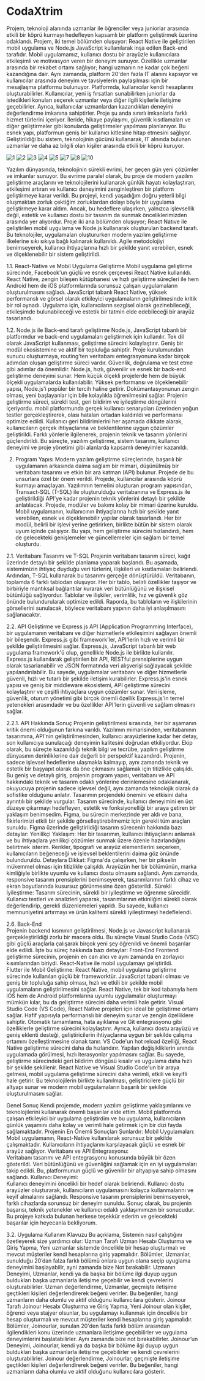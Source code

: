 # CodaXtrim

Projem, teknoloji alanında uzmanlar ile öğrenciler veya juniorlar arasında etkili 
bir köprü kurmayı hedefleyen kapsamlı bir platform geliştirmek üzerine odaklandı. 
Projem, iki temel bölümden oluşuyor: React Native ile geliştirilen mobil uygulama ve 
Node.js JavaScript kullanılarak inşa edilen Back-end tarafıdır. 
Mobil uygulamamız, kullanıcı dostu bir arayüzle kullanıcılara etkileşimli ve 
motivasyon veren bir deneyim sunuyor. Özellikle uzmanlar arasında bir rekabet ortamı 
sağlıyor; hangi uzmanın ne kadar çok beğeni kazandığına dair. Aynı zamanda, 
platform 20'den fazla IT alanını kapsıyor ve kullanıcılar arasında deneyim ve 
tavsiyelerin paylaşılması için bir mesajlaşma platformu bulunuyor. 
Platformda, kullanıcılar kendi hesaplarını oluşturabilirler. Kullanıcılar, yeni iş 
fırsatları sunabilirken juniorlar da istedikleri konuları seçerek uzmanlar veya diğer ilgili 
kişilerle iletişime geçebilirler. Ayrıca, kullanıcılar uzmanlardan kazandıkları deneyimi 
değerlendirme imkanına sahiptirler. 
Proje şu anda sınırlı imkanlarla farklı hizmet türlerini içeriyor. İleride, hikaye 
paylaşımı, güvenlik kısıtlamaları ve diğer geliştirmeler gibi konularda geliştirmeler 
yapılması planlanıyor. Bu esnek yapı, platformun geniş bir kullanıcı kitlesine hitap 
etmesini sağlıyor. 
Geliştirildiği bu sistem, teknolojinin gücünü kullanarak, IT alnında bulunan uzmanlar ve daha az bilgili olan 
kişiler arasında etkili bir köprü kuruyor.

![1](https://github.com/QutaibaAlashqar/codaX_trim_app/assets/120109084/6f86b57a-22cf-4098-ad45-441ec33d631e)
![2](https://github.com/QutaibaAlashqar/codaX_trim_app/assets/120109084/21363e7e-1fdc-4165-afa0-1a3d0fad261d)
![3](https://github.com/QutaibaAlashqar/codaX_trim_app/assets/120109084/cb426f9e-f546-41cc-bb5d-870ca58bea3b)
![4](https://github.com/QutaibaAlashqar/codaX_trim_app/assets/120109084/a71c9bb8-fa69-4da2-9af7-ccf802b0b422)
![5](https://github.com/QutaibaAlashqar/codaX_trim_app/assets/120109084/7cd69fce-3b90-413c-ac65-cc64c7e397a7)
![7](https://github.com/QutaibaAlashqar/codaX_trim_app/assets/120109084/594c5a22-d0ea-49cf-a0fa-0a5a3360692c)
![8](https://github.com/QutaibaAlashqar/codaX_trim_app/assets/120109084/55e3a351-18ed-4fe8-8a54-7ffb3a9d2942)
![10](https://github.com/QutaibaAlashqar/codaX_trim_app/assets/120109084/2f419785-f124-4755-b0c6-e58398ecc722)

Yazılım dünyasında, teknolojinin sürekli evrimi, her geçen gün yeni çözümler ve 
imkanlar sunuyor. Bu evrime paralel olarak, bu proje de modern yazılım geliştirme 
araçlarını ve teknolojilerini kullanarak günlük hayatı kolaylaştıran, etkileşimi artıran ve 
kullanıcı deneyimini zenginleştiren bir platform geliştirmeye karar verildi. Bu projeyi, 
kendi yaşadığım doğru yeterli bilgi oluşmaktan zorluk çektiğim zorluklardan dolayı 
böyle bir uygulama geliştirmeye karar aldım. Ancak, bu hedeflere ulaşırken, yalnızca 
işlevsellik değil, estetik ve kullanıcı dostu bir tasarım da sunmak önceliklerimizden 
arasında yer alıyordur. 
Proje iki ana bölümden oluşuyor; React Natıve ile geliştirilen mobil uygulama ve 
Node.js kullanarak oluşturulan backend tarafı. Bu teknolojiler, uygulamaları 
oluştururken modern yazılım geliştirme ilkelerine sıkı sıkıya bağlı kalınarak kullanıldı. 
Agile metodolojiyi benimseyerek, kullanıcı ihtiyaçlarına hızlı bir şekilde yanıt verebilen, 
esnek ve ölçeklenebilir bir sistem geliştirildi. 


1.1. React-Native ve Mobil Uygulama Geliştirme 
Mobil uygulama geliştirme sürecinde, Facebook'un güçlü ve esnek çerçevesi 
React Native kullanıldı. React Native, zengin bileşen kütüphanesi ve hızlı geliştirme 
süreçleri ile hem Android hem de iOS platformlarında sorunsuz çalışan uygulamaların 
oluşturulmasını sağladı. JavaScript tabanlı React Native, yüksek performanslı ve 
görsel olarak etkileyici uygulamaların geliştirilmesinde kritik bir rol oynadı. Uygulama 
için, kullanıcıların sezgisel olarak gezinebileceği, etkileşimde bulunabileceği ve estetik 
bir tatmin elde edebileceği bir arayüz tasarlandı. 


1.2. Node.js ile Back-end tarafı geliştirme 
Node.js, JavaScript tabanlı bir platformdur ve back-end uygulamaları 
geliştirmek için kullanılır. Tek dil olarak JavaScript kullanması, geliştirme sürecini 
kolaylaştırır. Geniş bir modül ekosistemine ve aktif bir topluluğa sahiptir. Proje 
kurulumundan sunucu oluşturmaya, routing'ten veritabanı entegrasyonuna kadar 
birçok adımdan oluşan geliştirme süreci vardır. Güvenlik, doğrulama ve test etme gibi 
adımlar da önemlidir. Node.js, hızlı, güvenilir ve esnek bir back-end geliştirme 
deneyimi sunar. Hem küçük ölçekli projelerde hem de büyük ölçekli uygulamalarda 
kullanılabilir. Yüksek performansı ve ölçeklenebilir yapısı, Node.js'i popüler bir tercih 
haline getirir. Dokümantasyonunun zengin olması, yeni başlayanlar için bile kolaylıkla 
öğrenilmesini sağlar. 
Projenin geliştirme süreci, sürekli test, geri bildirim ve iyileştirme döngülerini 
içeriyordu. mobil platformunda gerçek kullanıcı senaryoları üzerinden yoğun testler 
gerçekleştirerek, olası hataları ortadan kaldırıldı ve performansı optimize edildi. 
Kullanıcı geri bildirimlerini her aşamada dikkate alarak, kullanıcıların gerçek 
ihtiyaçlarına ve beklentilerine uygun çözümler geliştirildi. Farklı yönlerle ilgilenerek, 
projenin teknik ve tasarım yönlerini güçlendirildi. Bu süreçte, yazılım geliştirme, sistem 
tasarımı, kullanıcı deneyimi ve proje yönetimi gibi alanlarda kapsamlı deneyimler 
kazanıldı. 


2. Program Yapısı 
Modern yazılım geliştirme süreçlerinde, başarılı bir uygulamanın arkasında daima 
sağlam bir mimari, düşünülmüş bir veritabanı tasarımı ve etkin bir ara katman (API) 
bulunur. Projede de bu unsurlara özel bir önem verildi. Projede, kullancılar arasında 
köprü kurmayı amaçlayan. Yazılımnın temelini oluşturan program yapısından, 
Transact-SQL (T-SQL) ile oluşturulduğu veritabanına ve Express.js ile geliştirildiği 
API'ye kadar projenin teknik yönlerini detaylı bir şekilde anlatılacak. 
Projede, modüler ve bakımı kolay bir mimari üzerine kuruldu. Mobil uygulamanın, 
kullanıcının ihtiyaçlarına hızlı bir şekilde yanıt verebilen, esnek ve ölçeklenebilir yapılar 
olarak tasarlandı. Her bir modül, belirli bir işlevi yerine getirirken, birlikte bütün bir 
sistem olarak uyum içinde çalışıyor. Bu yapı, hem geliştirme sürecini hızlandırdı, hem 
de gelecekteki genişlemeler ve güncellemeler için sağlam bir temel oluşturdu. 


2.1. Veritabanı Tasarımı ve T-SQL 
Projenin veritabanı tasarım süreci, kağıt üzerinde detaylı bir şekilde planlama yaparak 
başlandı. Bu aşamada, sistemimizin ihtiyaç duyduğu veri türlerini, ilişkileri ve 
kısıtlamaları belirlendi. Ardından, T-SQL kullanarak bu tasarımı gerçeğe dönüştürüldü. 
Veritabanın, toplamda 6 farklı tablodan oluşuyor. Her bir tablo, belirli özellikler taşıyor 
ve birbiriyle mantıksal bağlantılar kurarak veri bütünlüğünü ve ilişkisel bütünlüğü 
sağlıyordur. Tablolar ve ilişkiler, verimlilik, hız ve güvenlik göz önünde bulundurularak 
optimize edildi. Raporda, bu tabloların ve ilişkilerinin görsellerini sunulacak, böylece 
veritabanı yapının daha iyi anlaşılmasını sağlanacaktır. 


2.2. API Geliştirme ve Express.js 
API (Application Programming Interface), bir uygulamanın veritabanı ve diğer 
hizmetlerle etkileşimini sağlayan önemli bir bileşendir. Express.js gibi framework'ler, 
API'lerin hızlı ve verimli bir şekilde geliştirilmesini sağlar. Express.js, JavaScript tabanlı 
bir web uygulama framework'ü olup, genellikle Node.js ile birlikte kullanılır. 
Express.js kullanılarak geliştirilen bir API, RESTful prensiplerine uygun olarak 
tasarlanabilir ve JSON formatında veri alışverişi sağlayacak şekilde yapılandırılabilir. 
Bu sayede, uygulamalar veritabanı ve diğer hizmetlerle güvenli, hızlı ve tutarlı bir 
şekilde iletişim kurabilirler. 
Express.js'in esnek yapısı ve geniş bir middleware ekosistemi, API geliştirme 
sürecini kolaylaştırır ve çeşitli ihtiyaçlara uygun çözümler sunar. Veri işleme, güvenlik, 
oturum yönetimi gibi birçok önemli özellik Express.js'in temel yetenekleri arasındadır 
ve bu özellikler API'lerin güvenli ve sağlam olmasını sağlar. 


2.2.1. API Hakkında Sonuç 
Projenin geliştirilmesi sırasında, her bir aşamanın kritik önemi olduğunun 
farkına varıldı. Yazılımın mimarisinden, veritabanının tasarımına, API'nin 
geliştirilmesinden, kullanıcı arayüzlerine kadar her detay, son kullanıcıya sunulacağı 
deneyimin kalitesini doğrudan etkiliyordur. Ekip olarak, bu süreçte kazanıldığı teknik 
bilgi ve tecrübe, yazılım geliştirme dünyasının derinliklerine dair değerli bir perspektif 
kazandırdı. Projenin, sadece işlevsel hedeflerine ulaşmakla kalmayıp, aynı zamanda 
teknik ve estetik bir başyapıt olarak da öne çıkmasını sağlamak için titizlikle çalışıldı. 
Bu geniş ve detaylı giriş, projenin program yapısı, veritabanı ve API hakkındaki 
teknik ve tasarım odaklı yönlerine derinlemesine odaklanarak, okuyucuya projenin 
sadece işlevsel değil, aynı zamanda teknolojik olarak da sofistike olduğunu anlatır. 
Tasarımın projendeki önemini ve etkisini daha ayrıntılı bir şekilde vurgular. 
Tasarım sürecinde, kullanıcı deneyimini en üst düzeye çıkarmayı hedefleyen, 
estetik ve fonksiyonelliği bir araya getiren bir yaklaşım benimsedim. Figma, bu sürecin 
merkezinde yer aldı ve bana, fikirlerimizi etkili bir şekilde görselleştirebilmemiz için 
gerekli tüm araçları sunuldu. Figma üzerinde geliştirildiği tasarım sürecenin hakkında 
bazı detaylar: 
Yenilikçi Yaklaşım: Her bir tasarımın, kullanıcı ihtiyaçlarını anlamak ve bu ihtiyaçlara 
yenilikçi çözümler sunmak üzere özenle hazırlandığını belirtmek isterim. Renkler, 
tipografi ve arayüz elementlerini seçerken, kullanıcıların beğeneceği ve işlevsel 
beklentilerini daima göz önünde bulunduruldu. 
Detaylara Dikkat: Figma'da çalışırken, her bir pikselin mükemmel olması için titizlikle 
çalışıldı. Arayüzün her bir bölümünün, marka kimliğiyle birlikte uyumlu ve kullanıcı 
dostu olmasını sağlandı. Aynı zamanda, responsive tasarım prensiplerini 
benimseyerek, tasarımlarımın farklı cihaz ve ekran boyutlarında kusursuz 
görünmesine özen gösterildi. 
Sürekli İyileştirme: Tasarım sürecinin, sürekli bir iyileştirme ve öğrenme sürecidir. 
Kullanıcı testleri ve analizleri yaparak, tasarımlarının etkinliğini sürekli olarak 
değerlendirip, gerekli düzenlemeleri yapıldı. Bu sayede, kullanıcı memnuniyetini 
artırmayı ve ürün kalitemi sürekli iyileştirmeyi hedeflelendi.


2.6.  Back-End  
Projenin backend kısmının geliştirilmesi, Node.js ve Javascript kullanarak 
gerçekleştirildiği zorlu bir macera oldu. Bu süreçte Visual Studio Coda (VSC) gibi güçlü 
araçlarla çalışarak birçok yeni şey öğrenildi ve önemli başarılar elde edildi. İşte bu 
süreç hakkında bazı detaylar:
Front-End 
Frontend geliştirme sürecinin, projenin en can alıcı ve aynı zamanda en 
zorlayıcı kısımlarından biriydi. React-Native ile mobil uygulamayı geliştirildi.  
Flutter ile Mobil Geliştirme: 
React Native, mobil uygulama geliştirme sürecinde kullanılan güçlü bir 
frameworktür. JavaScript tabanlı olması ve geniş bir topluluğa sahip olması, hızlı ve 
etkili bir şekilde mobil uygulamaların geliştirilmesini sağlar. React Native, tek bir kod 
tabanıyla hem iOS hem de Android platformlarına uyumlu uygulamalar oluşturmayı 
mümkün kılar, bu da geliştirme sürecini daha verimli hale getirir. 
Visual Studio Code (VS Code), React Native projeleri için ideal bir geliştirme 
ortamı sağlar. Hafif yapısıyla performanslı bir deneyim sunar ve zengin özelliklere 
sahiptir. Otomatik tamamlama, hata ayıklama ve Git entegrasyonu gibi özelliklerle 
geliştirme sürecini kolaylaştırır. Ayrıca, kullanıcı dostu arayüzü ve geniş eklenti 
desteği, geliştiricilerin ihtiyaçlarına uygun bir şekilde çalışma ortamını özelleştirmesine 
olanak tanır. 
VS Code'un hot reload özelliği, React Native geliştirme sürecini daha da 
hızlandırır. Yapılan değişikliklerin anında uygulamada görülmesi, hızlı iterasyonlar 
yapılmasını sağlar. Bu sayede, geliştirme sürecindeki geri bildirim döngüsü kısalır ve 
uygulama daha hızlı bir şekilde şekillenir. 
React Native ve Visual Studio Code'un bir araya gelmesi, mobil uygulama 
geliştirme sürecini daha verimli, etkili ve keyifli hale getirir. Bu teknolojilerin birlikte 
kullanılması, geliştiricilere güçlü bir altyapı sunar ve modern mobil uygulamaların 
başarılı bir şekilde oluşturulmasını sağlar.


Genel Sonuç 
Kendi projemde, modern yazılım geliştirme yaklaşımlarını ve teknolojilerini 
kullanarak önemli başarılar elde ettim. Mobil platformda çalışan etkileyici bir uygulama 
geliştirdim ve bu uygulama, kullanıcıların günlük yaşamını daha kolay ve verimli hale 
getirmek için bir dizi fayda sağlamaktadır. 
Projenin En Önemli Sonuçları Şunlardır: 
Mobil Uygulamaları: 
Mobil uygulamanın, React-Native kullanılarak sorunsuz bir şekilde 
çalışmaktadır. Kullanıcıların ihtiyaçlarını karşılayacak güçlü ve esnek bir arayüz 
sağlıyor. 
Veritabanı ve API Entegrasyonu:  
Veritabanı tasarımı ve API entegrasyonu konusunda büyük bir özen gösterildi. Veri 
bütünlüğünü ve güvenliğini sağlamak için en iyi uygulamaları takip edildi. Bu, 
platformunun güçlü ve güvenilir bir altyapıya sahip olmasını sağlandı. 
Kullanıcı Deneyimi:  
Kullanıcı deneyimini öncelikli bir hedef olarak belirlendi. Kullanıcı dostu arayüzler 
oluşturarak, kullanıcıların uygulamasını kolayca kullanmalarını ve keyif almalarını 
sağlandı. Responsive tasarım prensiplerini benimseyerek, farklı cihazlarda sorunsuz 
bir deneyim sunuldu. 
Sonuç olarak, bu projenin başarısı, teknik yetenekler ve kullanıcı odaklı 
yaklaşımımızın bir sonucudur. Bu projeye katkıda bulunan herkese teşekkür ederim 
ve gelecekteki başarılar için heyecanla bekliyorum.


3.2.  Uygulama Kullanım Klavuzu 
Bu açıklama, Sistemin nasıl çalıştığını özetleyerek size yardımcı olur: 
Uzman Tarafı 
Uzman Hesabı Oluşturma ve Giriş Yapma, Yeni uzmanlar sistemde öncelikle bir 
hesap oluşturmalı ve mevcut müşteriler kendi hesaplarına giriş yapmalıdır. 
Bölümler, Uzmanlar, sunulduğu 20’dan falza farklı bölümü onlara uygun olana seçip 
uyuglama deneyimini başlayabilir, ayni zamanda bize Not bırakabilir. 
Uzmanın Deneyimi, Uzmanlar, kendi ya da başka bir bölüme ilgi duyup uygun 
buldukları başka uzmanlarla iletişime geçebilir ve kendi çevrelerini oluşturabilirler. 
Uzman değerlendirme, Uzmanlar, geçmişte iletişime geçtikleri kişileri 
değerlendirerek beğeni verirler. Bu beğeniler, hangi uzmanların daha olumlu ve aktif 
olduğunu kullanıcılara gösterir. 
Joinour Tarafı 
Joinour Hesabı Oluşturma ve Giriş Yapma, Yeni Joinour olan kişiler, öğrenci veya 
stajyer olsunlar, bu uygulamayı kullanmak için öncelikle bir hesap oluşturmalı ve 
mevcut müşteriler kendi hesaplarına giriş yapmalıdır. 
Bölümler, Joinourlar, sunulan 20'den fazla farklı bölüm arasından ilgilendikleri konu 
üzerinde uzmanlara iletişime geçebilirler ve uygulama deneyimlerini başlatabilirler. 
Aynı zamanda bize not bırakabilirler. 
Joinour’un Deneyimi, Joinourlar, kendi ya da başka bir bölüme ilgi duyup uygun 
buldukları başka uzmanlarla iletişime geçebilirler ve kendi çevrelerini oluşturabilirler. 
Joinour değerlendirme, Joinourlar, geçmişte iletişime geçtikleri kişileri 
değerlendirerek beğeni verirler. Bu beğeniler, hangi uzmanların daha olumlu ve aktif 
olduğunu kullanıcılara gösterir.

